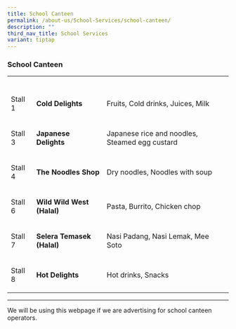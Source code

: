 ```yaml
---
title: School Canteen
permalink: /about-us/School-Services/school-canteen/
description: ""
third_nav_title: School Services
variant: tiptap
---
```

<h3>School Canteen</h3>
<table style="minWidth: 75px">
<colgroup>
<col>
<col>
<col>
</colgroup>
<tbody>
<tr>
<th rowspan="1" colspan="1">
<p></p>
</th>
<th rowspan="1" colspan="1">
<p></p>
</th>
<th rowspan="1" colspan="1">
<p></p>
</th>
</tr>
<tr>
<td rowspan="1" colspan="1">
<p>Stall 1</p>
</td>
<td rowspan="1" colspan="1">
<p><strong>Cold Delights</strong>
</p>
</td>
<td rowspan="1" colspan="1">
<p>Fruits, Cold drinks, Juices, Milk</p>
</td>
</tr>
<tr>
<td rowspan="1" colspan="1">
<p>Stall 3</p>
</td>
<td rowspan="1" colspan="1">
<p><strong>Japanese Delights</strong>
</p>
</td>
<td rowspan="1" colspan="1">
<p>Japanese rice and noodles, Steamed egg custard</p>
</td>
</tr>
<tr>
<td rowspan="1" colspan="1">
<p>Stall 4</p>
</td>
<td rowspan="1" colspan="1">
<p><strong>The Noodles Shop</strong>
</p>
</td>
<td rowspan="1" colspan="1">
<p>Dry noodles, Noodles with soup</p>
</td>
</tr>
<tr>
<td rowspan="1" colspan="1">
<p>Stall 6</p>
</td>
<td rowspan="1" colspan="1">
<p><strong>Wild Wild West<br>(Halal)<br></strong>
</p>
</td>
<td rowspan="1" colspan="1">
<p>Pasta, Burrito, Chicken chop</p>
</td>
</tr>
<tr>
<td rowspan="1" colspan="1">
<p>Stall 7</p>
</td>
<td rowspan="1" colspan="1">
<p><strong>Selera Temasek (Halal)</strong>
</p>
</td>
<td rowspan="1" colspan="1">
<p>Nasi Padang, Nasi Lemak, Mee Soto</p>
</td>
</tr>
<tr>
<td rowspan="1" colspan="1">
<p>Stall 8</p>
</td>
<td rowspan="1" colspan="1">
<p><strong>Hot Delights</strong>
</p>
</td>
<td rowspan="1" colspan="1">
<p>Hot drinks, Snacks</p>
</td>
</tr>
</tbody>
</table>
<hr>
<p>We will be using this webpage if we are advertising for school canteen
operators.</p>